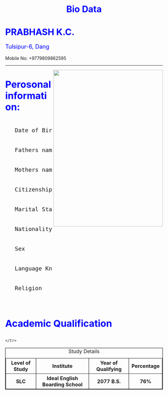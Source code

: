 <!DOCTYPE html>
<html>
<head>
	<title>Bio Data</title>
	<center><h1 style="color:blue">Bio Data</h1></center>

</head>
<body>
<h1 style="color:blue;">PRABHASH K.C.</h1>
<p style="color:blue; font-size: 18px;">Tulsipur-6, Dang</p>
	Mobile No: +9779809862595
<br>

<hr>
<img src="prabhash.jpg" align="right"  width="350" height="500">
<h2 style="font-size: 30px; color:blue;">Perosonal information:</h2>
<ul style="font-size: 18px"><pre>
	<li>Date of Birth    : 2061/07/22</li>
	<li>Fathers name     : Narayan bahadur K.C.</li>
	<li>Mothers name     : Bashundhara K.C </li>
	<li>Citizenship No   : 825/1102</li>
	<li>Marital Status   : Unmarried</li>
	<li>Nationality      : Nepali</li>
	<li>Sex              : Male</li>
	<li>Language Known   : English,Nepali,Hindi</li>
	<li>Religion         : Hindu</li>

</ul>	
</pre>
<h3 style="font-size: 30px; color: blue;">Academic Qualification</h3>

<table border="1" bordercolor="black" width=500 cellspacing=0>
	<caption align="top">Study Details</caption>
	<tr>
		<th>Level of Study</th>
		<th>Institute</th>
		<th>Year of Qualifying</th>
		<th>Percentage</th>
	</tr>
	<tr style="border: 1px solid black;">
		<th>SLC</th>
		<th>Ideal English Boarding School</th>
		<th>2077 B.S.</th>
		<th>76%</th>

	</tr>

</table>



</body>
</html>
